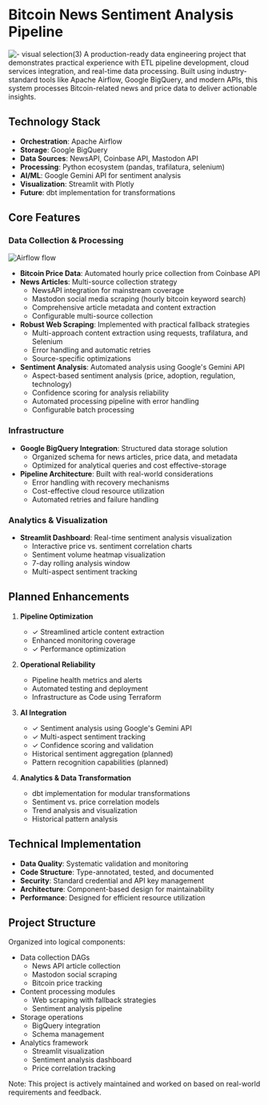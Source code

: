 # Bitcoin News Sentiment Analysis Pipeline
![- visual selection(3)](https://github.com/user-attachments/assets/fd59f75b-dc7d-422f-add8-cde4e5fd81a1)
A production-ready data engineering project that demonstrates practical experience with ETL pipeline development, cloud services integration, and real-time data processing. Built using industry-standard tools like Apache Airflow, Google BigQuery, and modern APIs, this system processes Bitcoin-related news and price data to deliver actionable insights.

## Technology Stack

- **Orchestration**: Apache Airflow
- **Storage**: Google BigQuery
- **Data Sources**: NewsAPI, Coinbase API, Mastodon API
- **Processing**: Python ecosystem (pandas, trafilatura, selenium)
- **AI/ML**: Google Gemini API for sentiment analysis
- **Visualization**: Streamlit with Plotly
- **Future**: dbt implementation for transformations

## Core Features

### Data Collection & Processing
![Airflow flow](https://github.com/user-attachments/assets/d458b33e-72ac-494d-90b0-dde5ad0c553f)
- **Bitcoin Price Data**: Automated hourly price collection from Coinbase API
- **News Articles**: Multi-source collection strategy
  - NewsAPI integration for mainstream coverage
  - Mastodon social media scraping (hourly bitcoin keyword search)
  - Comprehensive article metadata and content extraction
  - Configurable multi-source collection
- **Robust Web Scraping**: Implemented with practical fallback strategies
  - Multi-approach content extraction using requests, trafilatura, and Selenium
  - Error handling and automatic retries
  - Source-specific optimizations
- **Sentiment Analysis**: Automated analysis using Google's Gemini API
  - Aspect-based sentiment analysis (price, adoption, regulation, technology)
  - Confidence scoring for analysis reliability
  - Automated processing pipeline with error handling
  - Configurable batch processing

### Infrastructure
- **Google BigQuery Integration**: Structured data storage solution
  - Organized schema for news articles, price data, and metadata
  - Optimized for analytical queries and cost effective-storage
- **Pipeline Architecture**: Built with real-world considerations
  - Error handling with recovery mechanisms
  - Cost-effective cloud resource utilization
  - Automated retries and failure handling

### Analytics & Visualization
- **Streamlit Dashboard**: Real-time sentiment analysis visualization
  - Interactive price vs. sentiment correlation charts
  - Sentiment volume heatmap visualization
  - 7-day rolling analysis window
  - Multi-aspect sentiment tracking

## Planned Enhancements

1. **Pipeline Optimization**
   - ✓ Streamlined article content extraction
   - Enhanced monitoring coverage
   - ✓ Performance optimization

2. **Operational Reliability**
   - Pipeline health metrics and alerts
   - Automated testing and deployment
   - Infrastructure as Code using Terraform

3. **AI Integration**
   - ✓ Sentiment analysis using Google's Gemini API
   - ✓ Multi-aspect sentiment tracking
   - ✓ Confidence scoring and validation
   - Historical sentiment aggregation (planned)
   - Pattern recognition capabilities (planned)

4. **Analytics & Data Transformation**
   - dbt implementation for modular transformations
   - Sentiment vs. price correlation models
   - Trend analysis and visualization
   - Historical pattern analysis

## Technical Implementation

- **Data Quality**: Systematic validation and monitoring
- **Code Structure**: Type-annotated, tested, and documented
- **Security**: Standard credential and API key management
- **Architecture**: Component-based design for maintainability
- **Performance**: Designed for efficient resource utilization

## Project Structure

Organized into logical components:
- Data collection DAGs
  - News API article collection
  - Mastodon social scraping
  - Bitcoin price tracking
- Content processing modules
  - Web scraping with fallback strategies
  - Sentiment analysis pipeline
- Storage operations
  - BigQuery integration
  - Schema management
- Analytics framework
  - Streamlit visualization
  - Sentiment analysis dashboard
  - Price correlation tracking

Note: This project is actively maintained and worked on based on real-world requirements and feedback.
